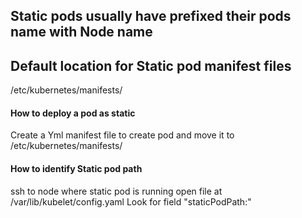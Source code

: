 ## Static pods usually have prefixed their pods name with Node name

## Default location for Static pod manifest files
/etc/kubernetes/manifests/

#### How to deploy a pod as static
Create a Yml manifest file to create pod and move it to /etc/kubernetes/manifests/

#### How to identify Static pod path
ssh to node where static pod is running
open file at /var/lib/kubelet/config.yaml
Look for field "staticPodPath:" 